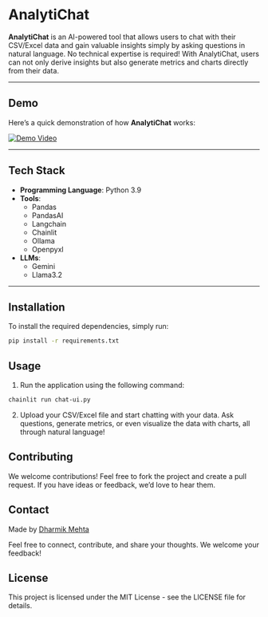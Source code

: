 # AnalytiChat

**AnalytiChat** is an AI-powered tool that allows users to chat with their CSV/Excel data and gain valuable insights simply by asking questions in natural language. No technical expertise is required! With AnalytiChat, users can not only derive insights but also generate metrics and charts directly from their data.

---

## Demo

Here’s a quick demonstration of how **AnalytiChat** works:

[![Demo Video](https://img.youtube.com/vi/your-video-id/maxresdefault.jpg)](https://www.youtube.com/watch?v=your-video-id)

---

## Tech Stack

- **Programming Language**: Python 3.9
- **Tools**: 
  - Pandas
  - PandasAI
  - Langchain
  - Chainlit
  - Ollama
  - Openpyxl
- **LLMs**:
  - Gemini
  - Llama3.2

---

## Installation

To install the required dependencies, simply run:

```bash
pip install -r requirements.txt 
```

## Usage

1. Run the application using the following command:

```bash
chainlit run chat-ui.py
```

2. Upload your CSV/Excel file and start chatting with your data. Ask questions, generate metrics, or even visualize the data with charts, all through natural language!

## Contributing
We welcome contributions! Feel free to fork the project and create a pull request. If you have ideas or feedback, we’d love to hear them.

## Contact
Made by [Dharmik Mehta](https://dharmikm9.github.io/digital-profile/)

Feel free to connect, contribute, and share your thoughts. We welcome your feedback!

## License
This project is licensed under the MIT License - see the LICENSE file for details.

